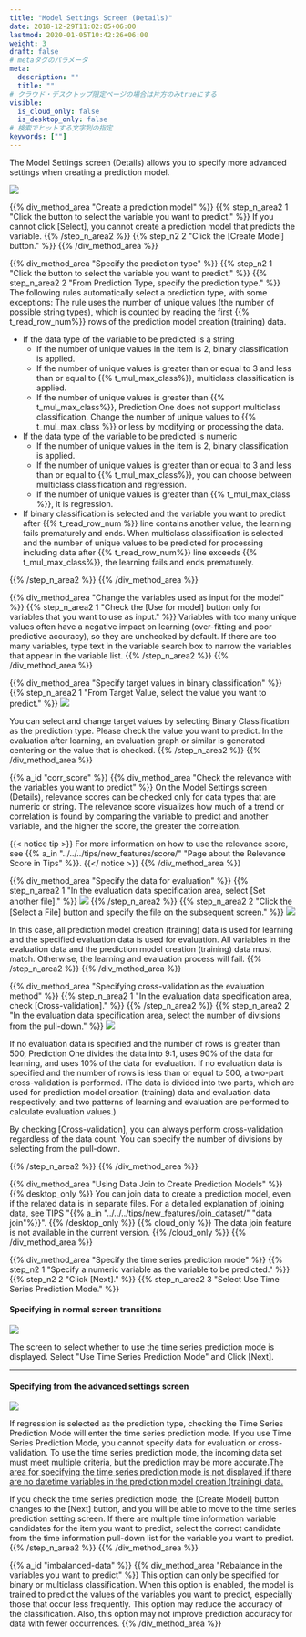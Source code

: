 ```yaml
---
title: "Model Settings Screen (Details)"
date: 2018-12-29T11:02:05+06:00
lastmod: 2020-01-05T10:42:26+06:00
weight: 3
draft: false
# metaタグのパラメータ
meta:
  description: ""
  title: ""
# クラウド・デスクトップ限定ページの場合は片方のみtrueにする
visible:
  is_cloud_only: false
  is_desktop_only: false
# 検索でヒットする文字列の指定
keywords: [""]
---
```


The Model Settings screen (Details) allows you to specify more advanced settings when creating a prediction model.

![](../../img_en/t_slide16.png)

{{% div_method_area "Create a prediction model" %}}
{{% step_n_area2 1 "Click the button to select the variable you want to predict." %}}
If you cannot click [Select], you cannot create a prediction model that predicts the variable.
{{% /step_n_area2 %}}
{{% step_n2 2 "Click the [Create Model] button." %}}
{{% /div_method_area %}}

{{% div_method_area "Specify the prediction type" %}}
{{% step_n2 1 "Click the button to select the variable you want to predict." %}}
{{% step_n_area2 2 "From Prediction Type, specify the prediction type." %}}
The following rules automatically select a prediction type, with some exceptions: The rule uses the number of unique values (the number of possible string types), which is counted by reading the first {{% t_read_row_num%}} rows of the prediction model creation (training) data.

- If the data type of the variable to be predicted is a string
  - If the number of unique values in the item is 2, binary classification is applied.
  - If the number of unique values is greater than or equal to 3 and less than or equal to {{% t_mul_max_class%}}, multiclass classification is applied.
  - If the number of unique values is greater than {{% t_mul_max_class%}}, Prediction One does not support multiclass classification. Change the number of unique values to {{% t_mul_max_class %}} or less by modifying or processing the data.
- If the data type of the variable to be predicted is numeric
  - If the number of unique values in the item is 2, binary classification is applied.
  - If the number of unique values is greater than or equal to 3 and less than or equal to {{% t_mul_max_class%}}, you can choose between multiclass classification and regression.
  - If the number of unique values is greater than {{% t_mul_max_class %}}, it is regression.
- If binary classification is selected and the variable you want to predict after {{% t_read_row_num %}} line contains another value, the learning fails prematurely and ends. When multiclass classification is selected and the number of unique values to be predicted for processing including data after {{% t_read_row_num%}} line exceeds {{% t_mul_max_class%}}, the learning fails and ends prematurely.

{{% /step_n_area2 %}}
{{% /div_method_area %}}

{{% div_method_area "Change the variables used as input for the model" %}}
{{% step_n_area2 1 "Check the [Use for model] button only for variables that you want to use as input." %}}
Variables with too many unique values often have a negative impact on learning (over-fitting and poor predictive accuracy), so they are unchecked by default. If there are too many variables, type text in the variable search box to narrow the variables that appear in the variable list.
{{% /step_n_area2 %}}
{{% /div_method_area %}}

{{% div_method_area "Specify target values in binary classification" %}}
{{% step_n_area2 1 "From Target Value, select the value you want to predict." %}}
![](../../img_en/t_slide17.png)

You can select and change target values by selecting Binary Classification as the prediction type. Please check the value you want to predict. In the evaluation after learning, an evaluation graph or similar is generated centering on the value 
that is checked. 
{{% /step_n_area2 %}}
{{% /div_method_area %}}


{{% a_id "corr_score" %}}
{{% div_method_area "Check the relevance with the variables you want to predict" %}}
On the Model Settings screen (Details), relevance scores can be checked only for data types that are numeric or string.
The relevance score visualizes how much of a trend or correlation is found by comparing the variable to predict and another variable, and the higher the score, the greater the correlation.

{{< notice tip >}}
For more information on how to use the relevance score, see {{% a_in "../../../tips/new_features/score/" "Page about the Relevance Score in Tips" %}}.
{{</ notice >}}
{{% /div_method_area %}}



{{% div_method_area "Specify the data for evaluation" %}}
{{% step_n_area2 1 "In the evaluation data specification area, select [Set another file]." %}}
![](../../img_en/t_slide18.png)
{{% /step_n_area2 %}}
{{% step_n_area2 2 "Click the [Select a File] button and specify the file on the subsequent screen." %}}
![](../../img_en/t_slide19.png)

In this case, all prediction model creation (training) data is used for learning and the specified evaluation data is used for evaluation.
All variables in the evaluation data and the prediction model creation (training) data must match. Otherwise, the learning and evaluation process will fail.
{{% /step_n_area2 %}}
{{% /div_method_area %}}

{{% div_method_area "Specifying cross-validation as the evaluation method" %}}
{{% step_n_area2 1 "In the evaluation data specification area, check [Cross-validation]." %}}
{{% /step_n_area2 %}}
{{% step_n_area2 2 "In the evaluation data specification area, select the number of divisions from the pull-down." %}}
![](../../img_en/t_slide18.png)

If no evaluation data is specified and the number of rows is greater than 500, Prediction One divides the data into 9:1, uses 90% of the data for learning, and uses 10% of the data for evaluation.
If no evaluation data is specified and the number of rows is less than or equal to 500, a two-part cross-validation is performed.
(The data is divided into two parts, which are used for prediction model creation (training) data and evaluation data respectively, and two patterns of learning and evaluation are performed to calculate evaluation values.)

By checking [Cross-validation], you can always perform cross-validation regardless of the data count.
You can specify the number of divisions by selecting from the pull-down.

{{% /step_n_area2 %}}
{{% /div_method_area %}}

{{% div_method_area "Using Data Join to Create Prediction Models" %}}
{{% desktop_only %}}
You can join data to create a prediction model, even if the related data is in separate files.
For a detailed explanation of joining data, see  TIPS "{{% a_in "../../../tips/new_features/join_dataset/" "data join"%}}".
{{% /desktop_only %}}
{{% cloud_only %}}
The data join feature is not available in the current version.
{{% /cloud_only %}}
{{% /div_method_area %}}

{{% div_method_area "Specify the time series prediction mode" %}}
{{% step_n2 1 "Specify a numeric variable as the variable to be predicted." %}}
{{% step_n2 2 "Click [Next]." %}}
{{% step_n_area2 3 "Select Use Time Series Prediction Mode." %}}

#### Specifying in normal screen transitions

![](../../img_en/t_slide22.png)

The screen to select whether to use the time series prediction mode is displayed.
Select "Use Time Series Prediction Mode" and Click [Next].

---

#### Specifying from the advanced settings screen

![](../../img_en/t_slide20.png)

If regression is selected as the prediction type, checking the Time Series Prediction Mode will enter the time series prediction mode.
If you use Time Series Prediction Mode, you cannot specify data for evaluation or cross-validation.
To use the time series prediction mode, the incoming data set must meet multiple criteria, but the prediction may be more accurate.<u>The area for specifying the time series prediction mode is not displayed if there are no datetime variables in the prediction model creation (training) data. </u>

If you check the time series prediction mode, the [Create Model] button changes to the [Next] button,
and you will be able to move to the time series prediction setting screen.
If there are multiple time information variable candidates for the item you want to predict, 
select the correct candidate from the time information pull-down list for the variable you want to predict.
{{% /step_n_area2 %}}
{{% /div_method_area %}}

{{% a_id "imbalanced-data" %}}
{{% div_method_area "Rebalance in the variables you want to predict" %}}
This option can only be specified for binary or multiclass classification.
When this option is enabled, the model is trained to predict the values of the variables you want to predict, especially those that occur less frequently.
This option may reduce the accuracy of the classification. Also, this option may not improve prediction accuracy for data with fewer occurrences.
{{% /div_method_area %}}


